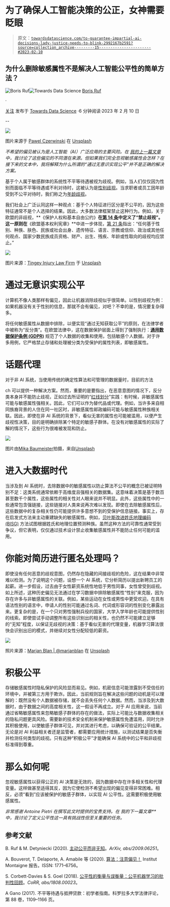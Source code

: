 # 为了确保人工智能决策的公正，女神需要眨眼

> 原文：[`towardsdatascience.com/to-guarantee-impartial-ai-decisions-lady-justice-needs-to-blink-2992167b2591?source=collection_archive---------15-----------------------#2023-02-10`](https://towardsdatascience.com/to-guarantee-impartial-ai-decisions-lady-justice-needs-to-blink-2992167b2591?source=collection_archive---------15-----------------------#2023-02-10)

## 为什么删除敏感属性不是解决人工智能公平性的简单方法？

[](https://medium.com/@boris-ruf?source=post_page-----2992167b2591--------------------------------)![Boris Ruf](https://medium.com/@boris-ruf?source=post_page-----2992167b2591--------------------------------)[](https://towardsdatascience.com/?source=post_page-----2992167b2591--------------------------------)![Towards Data Science](https://towardsdatascience.com/?source=post_page-----2992167b2591--------------------------------) [Boris Ruf](https://medium.com/@boris-ruf?source=post_page-----2992167b2591--------------------------------)

·

[关注](https://medium.com/m/signin?actionUrl=https%3A%2F%2Fmedium.com%2F_%2Fsubscribe%2Fuser%2Fed341456850c&operation=register&redirect=https%3A%2F%2Ftowardsdatascience.com%2Fto-guarantee-impartial-ai-decisions-lady-justice-needs-to-blink-2992167b2591&user=Boris+Ruf&userId=ed341456850c&source=post_page-ed341456850c----2992167b2591---------------------post_header-----------) 发布于 [Towards Data Science](https://towardsdatascience.com/?source=post_page-----2992167b2591--------------------------------) ·6 分钟阅读·2023 年 2 月 10 日[](https://medium.com/m/signin?actionUrl=https%3A%2F%2Fmedium.com%2F_%2Fvote%2Ftowards-data-science%2F2992167b2591&operation=register&redirect=https%3A%2F%2Ftowardsdatascience.com%2Fto-guarantee-impartial-ai-decisions-lady-justice-needs-to-blink-2992167b2591&user=Boris+Ruf&userId=ed341456850c&source=-----2992167b2591---------------------clap_footer-----------)

--

[](https://medium.com/m/signin?actionUrl=https%3A%2F%2Fmedium.com%2F_%2Fbookmark%2Fp%2F2992167b2591&operation=register&redirect=https%3A%2F%2Ftowardsdatascience.com%2Fto-guarantee-impartial-ai-decisions-lady-justice-needs-to-blink-2992167b2591&source=-----2992167b2591---------------------bookmark_footer-----------)![](img/4e137101cd1e0766b899e5d02573b435.png)

图片来源于 [Pawel Czerwinski](https://unsplash.com/@pawel_czerwinski?utm_source=medium&utm_medium=referral) 在 [Unsplash](https://unsplash.com/?utm_source=medium&utm_medium=referral)

*不希望的偏见被认为是人工智能（AI）广泛应用的主要风险。在* [*我的上一篇文章*](https://medium.com/towards-data-science/how-prejudice-creeps-into-ai-systems-3673646ae8e3) *中，我讨论了这些偏见的不同潜在来源。但如果我们完全忽视敏感属性会怎样？在接下来的文本中，我将解释为什么所谓的“通过无意识实现公平”并不是正确的解决方案。*

基于个人属于敏感群体的系统性不平等待遇被视为歧视。例如，当人们仅仅因为性别而面临不平等待遇或不利对待时，这被认为是[性别歧视](https://en.wikipedia.org/wiki/Gender_inequality)。当求职者或员工因年龄受到不公平对待时，我们称之为[年龄歧视](https://en.wikipedia.org/wiki/Ageism)。

我们社会上广泛认同这样一种观点：基于个人特征进行区分是不公平的，因为这些特征通常不是个人选择的结果。因此，大多数法律框架禁止这种行为。例如，关于欧盟的非歧视，**《保护人权和基本自由公约》**在[第 14 条](https://www.coe.int/en/web/conventions/full-list?module=treaty-detail&treatynum=005)中定义了“禁止歧视”。这一原则在**《欧盟基本权利宪章》**中进一步体现，[第 21 条](https://www.google.com/url?sa=t&rct=j&q=&esrc=s&cd=&ved=2ahUKEwiRzLnMtO71AhXG4IUKHdo4Dx4QFnoECAgQAQ&url=https%3A%2F%2Feur-lex.europa.eu%2FLexUriServ%2FLexUriServ.do%3Furi%3DOJ%3AC%3A2010%3A083%3A0389%3A0403%3Aen%3APDF&usg=AOvVaw0BJqdnCuQHjC-VBG1oO1gL)指出：“任何基于性别、种族、肤色、民族或社会出身、遗传特征、语言、宗教或信仰、政治或其他任何观点、国家少数民族成员资格、财产、出生、残疾、年龄或性取向的歧视均应禁止。”

![](img/20dbb63f1efd8e3f28984dd0e640ef81.png)

图片来源：[Tingey Injury Law Firm](https://unsplash.com/@tingeyinjurylawfirm?utm_source=medium&utm_medium=referral) 于 [Unsplash](https://unsplash.com/?utm_source=medium&utm_medium=referral)

# 通过无意识实现公平

计算机不像人类那样有偏见，因此让机器消除歧视似乎很简单。以性别歧视为例：如果机器没有关于性别的信息，那就不会有偏见，对吧？不幸的是，情况要复杂得多。

将任何敏感属性从数据中排除，以便实现“通过无知获取公平”的原则，在法律学者中被称为“反分类”。在欧盟法律中，这在数据保护层面上得到了强制执行：[**通用数据保护条例 (GDPR)**](https://eur-lex.europa.eu/eli/reg/2016/679/oj) 规范了个人数据的收集和使用，包括敏感个人数据。对于许多用例，它严格禁止存储和处理被分类为受保护的属性列表，即敏感属性。

# 话题代理

对于非 AI 系统，当使用传统的确定性算法和可管理的数据量时，目前的方法

ch 可以提供一种解决方案。然而，重要的是要指出，在恶意意图的情况下，反分类本身并不能防止歧视，正如过去所证明的“[红线划分](https://en.wikipedia.org/wiki/Redlining)”实践：有时候，非敏感属性可能与敏感属性强相关。因此，它们可以作为替代品或代理。例如，当许多来自相同族裔背景的人住在同一社区时，非敏感属性邮政编码可能与敏感属性种族相关联。因此，即使在非 AI 系统的背景下，看似无害的属性也可能被滥用，以便产生歧视性决策，目的是明确排除某个特定的敏感子群体。在没有对敏感属性的实际了解的情况下，这些行为很难被发现和防止。

![](img/9dc254aab32ca96707fe7b15e5ed6f2f.png)

图片由[Mika Baumeister](https://unsplash.com/@mbaumi?utm_source=medium&utm_medium=referral)拍摄，来自[Unsplash](https://unsplash.com/?utm_source=medium&utm_medium=referral)

# 进入大数据时代

当涉及到 AI 系统时，去除数据中的敏感属性以防止算法不公平的概念已被证明特别不足：这类系统通常依赖于高维度且强相关的数据集。这意味着决策是基于数百甚至数千个属性，这些属性的相关性对人眼来说并不明显。此外，这些属性中的一些通常包含强链接，这些链接对人类来说再次难以发现。即使在去除敏感属性后，这些数据中的复杂相关性仍可能提供许多意想不到的受保护信息链接。事实上，存在启发式方法来主动重建缺失的敏感属性。例如，[贝叶斯改进姓氏地理编码 (BISG)](https://pubmed.ncbi.nlm.nih.gov/18479410/) 方法试图根据姓氏和地理位置预测种族。虽然这种方法的可靠性通常受到争议，但它表明，仅仅通过技术设计禁止收集敏感属性并不能防止任何可能的滥用。

# 你能对简历进行匿名处理吗？

即使没有任何恶意的歧视意图，仍然存在隐藏的间接歧视的危险，这在结果中非常难以检测。为了说明这个问题，设想一个 AI 系统，它分析简历以提出新聘员工的起薪。进一步假设，过去由于女性薪资系统性地低于男性同事，女性曾受到歧视。如上所述，这种历史偏见无法通过在学习数据中排除敏感属性“性别”来克服，因为存在许多与非敏感属性的关联。例如，某些运动在女性或男性中更受欢迎。在具有语法性别的语言中，申请人的性别可能通过名词、代词或形容词的性别变化暴露出来。更复杂的是，在一个只对男性强制兵役的国家，大学入学年龄也可能提供性别的线索。即使尝试手动调整所有这些识别出的相关性，也仍然不可能建立足够的“无知”程度，以保证无歧视的决策：基于看似无害的代理变量，机器学习算法很快会识别出旧的模式，并继续对女性分配较低的薪资。

![](img/232d8c87f5287e89b87bfd0f9a747cf2.png)

照片来源：[Marjan Blan | @marjanblan](https://unsplash.com/@marjan_blan?utm_source=medium&utm_medium=referral) 在 [Unsplash](https://unsplash.com/?utm_source=medium&utm_medium=referral)

# 积极公平

存储敏感属性时隐私保护的风险显而易见。例如，机密信息可能泄露到不受信任的环境中，并被第三方用于欺诈。因此，当前规则旨在解决这些问题的动机是可以理解的：既然没有个人数据被存储，就不会丢失任何个人数据。然而，当涉及到大数据时，由于数据之间的高度相关性，这一假设不再成立。对于 AI 应用来说，当前通过省略敏感属性来忽略敏感子群体的存在的做法，实际上可能比与数据收集相关的隐私问题更具风险。需要新的技术安全机制来保护敏感属性免遭滥用，同时允许其积极使用，以使敏感子群体可见，并对其进行考虑，以确保可验证的公平结果。无论是对 AI 利益相关者还是监管者，都需要应用统计措施，以测试结果是否失衡并检测任何类型的歧视。只有这种“积极公平”才能确保 AI 系统中的公平和非歧视标准得到尊重。

# 那么如何呢

忽视敏感属性以获得公正的 AI 决策是无效的，因为数据中存在许多相关性和代理变量。这样做甚至适得其反，因为它使检测不希望出现的偏见变得非常困难。相反，必须“看到”应该被保护的敏感子群体，以实现 AI 公平性。这需要积极使用敏感属性。

*非常感谢 Antoine Pietri 在撰写此文时提供的宝贵支持。在* *我的下一篇文章**中，我讨论了定义公平性这一具有挑战性但至关重要的任务。*

## 参考文献

B. Ruf & M. Detyniecki (2020). [主动公平而非无知](https://arxiv.org/abs/2009.06251)。*ArXiv, abs/2009.06251*。

A. Bouverot, T. Delaporte, A. Amabile 等 (2020). [算法：注意偏见！](https://www.institutmontaigne.org/en/publications/algorithms-please-mind-bias) Institut Montaigne 报告。ISSN: 1771–6756。

S. Corbett-Davies & S. Goel (2018). [公平性的衡量与误衡量：公平机器学习的批判性回顾](https://arxiv.org/abs/1808.00023)。*CoRR, abs/1808.00023*。

A Gano (2017). 不平等待遇与抵押贷款：初学者指南。科罗拉多大学法律评论，第 88 卷，1109–1166 页。

